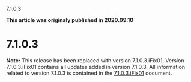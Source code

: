 





7.1.0.3

**This article was originaly published in 2020.09.10**


7.1.0.3
=======




**Note:** This release has been replaced with version 7.1.0.3.iFix01. Version 7.1.0.3.iFix01 contains all updates added in version 7.1.0.3. All information related to version 7.1.0.3 is contained in the [7.1.0.3.iFix01](https://www.urbancode.com/release-notes/7-1-0-3-ifix01/) document.





